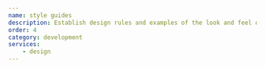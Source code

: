 ```yaml
---
name: style guides
description: Establish design rules and examples of the look and feel of an app’s components.
order: 4
category: development
services:
    - design
---
```

